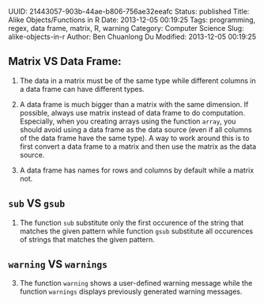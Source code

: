 UUID: 21443057-903b-44ae-b806-756ae32eeafc
Status: published
Title: Alike Objects/Functions in R
Date: 2013-12-05 00:19:25
Tags: programming, regex, data frame, matrix, R, warning
Category: Computer Science
Slug: alike-objects-in-r
Author: Ben Chuanlong Du
Modified: 2013-12-05 00:19:25


## Matrix VS Data Frame: 

1. The data in a matrix must be of the same type while different columns 
in a data frame can have different types.

2. A data frame is much bigger than a matrix with the same dimension. 
If possible, always use matrix instead of data frame to do computation.
Especially, 
when you creating arrays using the function `array`,
you should avoid using a data frame as the data source 
(even if all columns of the data frame have the same type).
A way to work around this is to first convert a data frame to a matrix 
and then use the matrix as the data source.

3. A data frame has names for rows and columns by default while a matrix not.

## `sub` VS `gsub`

1. The function `sub` substitute only the first occurence of the string 
that matches the given pattern 
while function `gsub` substitute all occurences of strings that matches the given pattern.

## `warning` VS `warnings`

3. The function `warning` shows a user-defined warning message 
while the function `warnings` displays previously generated warning messages.
